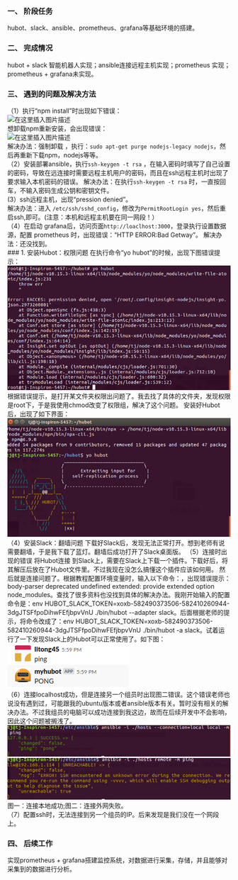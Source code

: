 ### 一、 阶段任务
  hubot、slack、ansible、prometheus、grafana等基础环境的搭建。    
### 二、 完成情况  
   hubot + slack 智能机器人实现；ansible连接远程主机实现；prometheus 实现；prometheus + grafana未实现。    
### 三、 遇到的问题及解决方法  
（1）执行“npm install”时出现如下错误：    
![在这里插入图片描述](https://img-blog.csdnimg.cn/20190406152808251.png)  
       想卸载npm重新安装，会出现错误：    
       ![在这里插入图片描述](https://img-blog.csdnimg.cn/20190406152830637.png)  
      解决办法：强制卸载 ，执行：`sudo apt-get purge nodejs-legacy nodejs`，然后再重新下载npm，nodejs等等。  
（2）安装部署ansible，执行`ssh-keygen -t rsa` ，在输入密码时填写了自己设置的密码，导致在远连接时需要远程主机用户的密码，而且在ssh远程主机时出现了要求输入本机密码的错误。
       解决办法：在执行`ssh-keygen -t rsa` 时，一直按回车，不输入密码生成公钥和密钥文件。  
 (3）ssh远程主机，出现“pression denied”。  
       解决办法：进入 `/etc/ssh/sshd_config`，修改为`PermitRootLogin yes`，然后重启ssh,即可。(注意：本机和远程主机要在同一网段！）  
       （4）在启动 grafana后，访问页面`http://loaclhost:3000`，登录执行设置数据源，配置  prometheus 时，出现错误：“HTTP ERROR:Bad Getway”。
       解决办法：还没找到。  
       ### 1. 安装Hubot：权限问题
在执行命令“yo hubot”的时候，出现下图错误提示：
![image](https://github.com/Breeze16/HubotStudy/blob/master/pictures/yo_error.png)                         
根据错误提示，是打开某文件夹权限出问题了。我去找了具体的文件夹，发现权限是root下，于是我使用chmod改变了权限组，解决了这个问题。
安装好Hubot后，出现了如下界面：
![image](https://github.com/Breeze16/HubotStudy/blob/master/pictures/robot.png)
  （4）安装Slack：翻墙问题
下载好Slack后，发现无法正常打开。想到老师有说需要翻墙，于是我下载了蓝灯。翻墙后成功打开了Slack桌面版。
  （5）连接时出现的错误
将Hubot连接 到Slack上，需要在Slack上下载一个插件。下载好后，将其解压后放在了Hubot文件里。不过我现在没怎么搞懂这个插件应该如何用。
然后就是连接问题了。根据教程配置环境变量时，输入以下命令：，出现错误提示：body-parser deprecated undefined extended: provide extended option node_modules。查找了很多资料也没找到具体的解决办法。我刚开始输入的配置命令是：env HUBOT_SLACK_TOKEN=xoxb-582490373506-582410260944-3dgJTSFfpoDihwFEfjbpvVnU ./bin/hubot --adapter slack。后面根据老师的提示，将命令改成了：env HUBOT_SLACK_TOKEN=xoxb-582490373506-582410260944-3dgJTSFfpoDihwFEfjbpvVnU ./bin/hubot -a slack。试着运行了一下发现Slack上的Hubot可以正常使用了。如下图：                   
![](https://github.com/Breeze16/HubotStudy/blob/master/pictures/ping_pong.png)               
  （6）连接localhost成功，但是连接另一个组员时出现图二错误。这个错误老师也说没有遇到过，可能跟我的ubuntu版本或者ansible版本有关。暂时没有相关的解决办法。不过我组员的电脑可以成功连接到我这边，故而在后续开发中不会影响，因此这个问题被搁浅了。                    
![](https://github.com/Breeze16/HubotStudy/blob/master/pictures/success.png)           
![](https://github.com/Breeze16/HubotStudy/blob/master/pictures/Unreacheable.png)      
图一：连接本地成功;图二：连接外网失败。                 
 （7）配置ssh时，无法连接到另一个组员的IP。后来发现是我们没在一个网段上。           
### 四、 后续工作  
 实现prometheus + grafana搭建监控系统，对数据进行采集，存储，并且能够对采集到的数据进行分析。  
